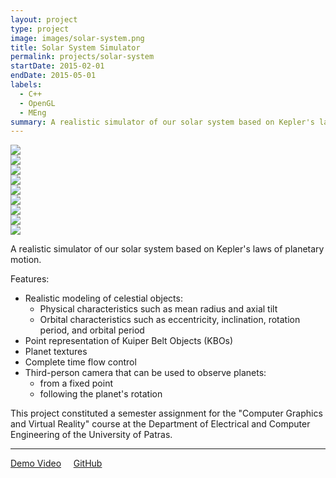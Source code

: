 ```yaml
---
layout: project
type: project
image: images/solar-system.png
title: Solar System Simulator
permalink: projects/solar-system
startDate: 2015-02-01
endDate: 2015-05-01
labels:
  - C++
  - OpenGL
  - MEng
summary: A realistic simulator of our solar system based on Kepler's laws of planetary motion.
---
```


<div class="ui segment">
  <div class="ui three column grid">
    <div class="column">
      <a href="https://raw.githubusercontent.com/KSmanis/solar-system/assets/screenshots/screenshot_1.png"><img class="ui rounded image" src="https://raw.githubusercontent.com/KSmanis/solar-system/assets/screenshots/screenshot_1.png"></a>
    </div>
    <div class="column">
      <a href="https://raw.githubusercontent.com/KSmanis/solar-system/assets/screenshots/screenshot_2.png"><img class="ui rounded image" src="https://raw.githubusercontent.com/KSmanis/solar-system/assets/screenshots/screenshot_2.png"></a>
    </div>
    <div class="column">
      <a href="https://raw.githubusercontent.com/KSmanis/solar-system/assets/screenshots/screenshot_3.png"><img class="ui rounded image" src="https://raw.githubusercontent.com/KSmanis/solar-system/assets/screenshots/screenshot_3.png"></a>
    </div>
    <div class="column">
      <a href="https://raw.githubusercontent.com/KSmanis/solar-system/assets/screenshots/screenshot_4.png"><img class="ui rounded image" src="https://raw.githubusercontent.com/KSmanis/solar-system/assets/screenshots/screenshot_4.png"></a>
    </div>
    <div class="column">
      <a href="https://raw.githubusercontent.com/KSmanis/solar-system/assets/screenshots/screenshot_5.png"><img class="ui rounded image" src="https://raw.githubusercontent.com/KSmanis/solar-system/assets/screenshots/screenshot_5.png"></a>
    </div>
    <div class="column">
      <a href="https://raw.githubusercontent.com/KSmanis/solar-system/assets/screenshots/screenshot_6.png"><img class="ui rounded image" src="https://raw.githubusercontent.com/KSmanis/solar-system/assets/screenshots/screenshot_6.png"></a>
    </div>
    <div class="column">
      <a href="https://raw.githubusercontent.com/KSmanis/solar-system/assets/screenshots/screenshot_7.png"><img class="ui rounded image" src="https://raw.githubusercontent.com/KSmanis/solar-system/assets/screenshots/screenshot_7.png"></a>
    </div>
    <div class="column">
      <a href="https://raw.githubusercontent.com/KSmanis/solar-system/assets/screenshots/screenshot_8.png"><img class="ui rounded image" src="https://raw.githubusercontent.com/KSmanis/solar-system/assets/screenshots/screenshot_8.png"></a>
    </div>
    <div class="column">
      <a href="https://raw.githubusercontent.com/KSmanis/solar-system/assets/screenshots/screenshot_9.png"><img class="ui rounded image" src="https://raw.githubusercontent.com/KSmanis/solar-system/assets/screenshots/screenshot_9.png"></a>
    </div>
  </div>
</div>

A realistic simulator of our solar system based on Kepler's laws of planetary motion.

Features:
 * Realistic modeling of celestial objects:
   * Physical characteristics such as mean radius and axial tilt
   * Orbital characteristics such as eccentricity, inclination, rotation period, and orbital period
 * Point representation of Kuiper Belt Objects (KBOs)
 * Planet textures
 * Complete time flow control
 * Third-person camera that can be used to observe planets:
   * from a fixed point
   * following the planet's rotation

This project constituted a semester assignment for the "Computer Graphics and Virtual Reality" course at the Department of Electrical and Computer Engineering of the University of Patras.

<hr/>

[<i class="video icon"></i>Demo Video](/videos/solar-system.mp4)&nbsp;&nbsp;&nbsp;&nbsp;&nbsp;[<i class="github icon"></i>GitHub](https://github.com/KSmanis/solar-system)

